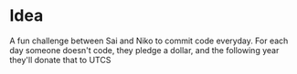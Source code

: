 # Idea
A fun challenge between Sai and Niko to commit code everyday. For each day someone doesn't code, they pledge a dollar, and the following year they'll donate that to UTCS
